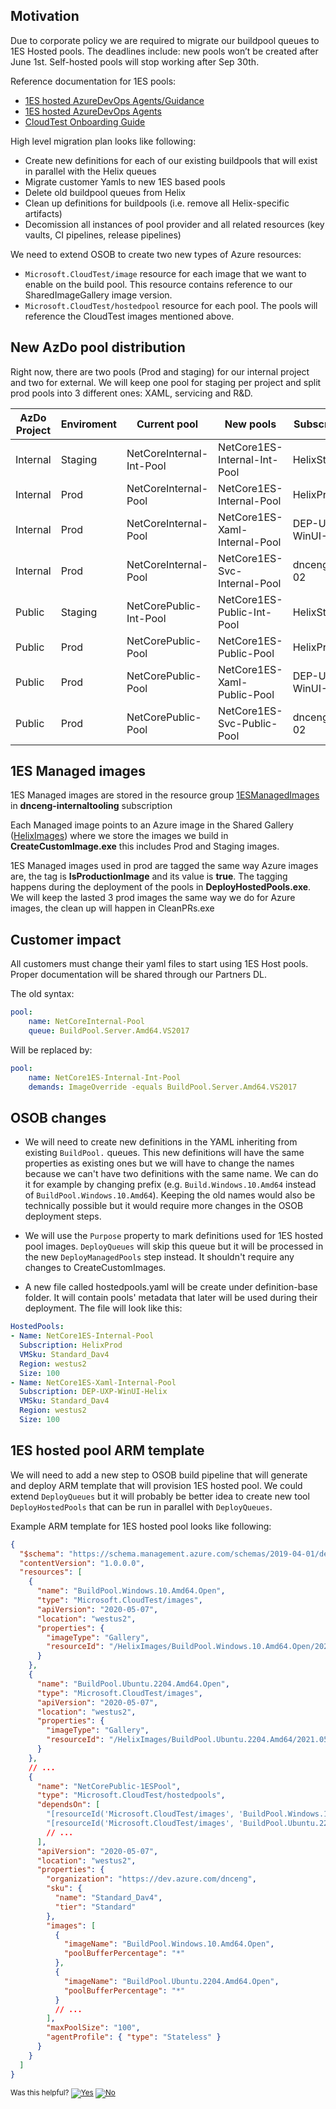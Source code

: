 ## Motivation

Due to corporate policy we are required to migrate our buildpool queues to 1ES Hosted pools. The deadlines include: new pools won’t be created after June 1st. Self-hosted pools will stop working after Sep 30th.

Reference documentation for 1ES pools:
- [1ES hosted AzureDevOps Agents/Guidance](https://www.1eswiki.com//wiki/1ES_hosted_AzureDevOps_Agents%2fGuidance)
- [1ES hosted AzureDevOps Agents](https://www.1eswiki.com/wiki/1ES_hosted_AzureDevOps_Agents)
- [CloudTest Onboarding Guide](https://1esdocs.azurewebsites.net/test/CloudTest/How-Tos/Create-Update-Pool.html)

High level migration plan looks like following:
- Create new definitions for each of our existing buildpools that will exist in parallel with the Helix queues
- Migrate customer Yamls to new 1ES based pools
- Delete old buildpool queues from Helix
- Clean up definitions for buildpools (i.e. remove all Helix-specific artifacts)
- Decomission all instances of pool provider and all related resources (key vaults, CI pipelines, release pipelines)

We need to extend OSOB to create two new types of Azure resources:
- `Microsoft.CloudTest/image` resource for each image that we want to enable on the build pool. This resource contains reference to our SharedImageGallery image version.
- `Microsoft.CloudTest/hostedpool` resource for each pool. The pools will reference the CloudTest images mentioned above.

## New AzDo pool distribution

Right now, there are two pools (Prod and staging) for our internal project and two for external. We will keep one pool for staging per project and split prod pools into 3 different ones: XAML, servicing and R&D. 


| AzDo Project | Enviroment | Current pool | New pools | Subscription |
| ------------ | ---------- | ------------ | --------- | ------------ |
| Internal | Staging | NetCoreInternal-Int-Pool | NetCore1ES-Internal-Int-Pool | HelixStaging |
| Internal | Prod | NetCoreInternal-Pool | NetCore1ES-Internal-Pool | HelixProd |
| Internal | Prod | NetCoreInternal-Pool | NetCore1ES-Xaml-Internal-Pool | DEP-UXP-WinUI-Helix |
| Internal | Prod | NetCoreInternal-Pool | NetCore1ES-Svc-Internal-Pool | dncenghelix-02 |
| Public | Staging | NetCorePublic-Int-Pool | NetCore1ES-Public-Int-Pool | HelixStaging |
| Public | Prod | NetCorePublic-Pool | NetCore1ES-Public-Pool | HelixProd |
| Public | Prod | NetCorePublic-Pool | NetCore1ES-Xaml-Public-Pool | DEP-UXP-WinUI-Helix |
| Public | Prod | NetCorePublic-Pool | NetCore1ES-Svc-Public-Pool | dncenghelix-02 |

## 1ES Managed images

1ES Managed images are stored in the resource group [1ESManagedImages](https://ms.portal.azure.com/#@microsoft.onmicrosoft.com/resource/subscriptions/84a65c9a-787d-45da-b10a-3a1cefce8060/resourcegroups/1ESManagedImages/overview) in **dnceng-internaltooling** subscription

Each Managed image points to an Azure image in the Shared Gallery ([HelixImages](https://ms.portal.azure.com/#@microsoft.onmicrosoft.com/resource/subscriptions/84a65c9a-787d-45da-b10a-3a1cefce8060/resourceGroups/HelixImages/providers/Microsoft.Compute/galleries/HelixImages/overview)) where we store the images we build in **CreateCustomImage.exe** this includes Prod and Staging images.

1ES Managed images used in prod are tagged the same way Azure images are, the tag is **IsProductionImage** and its value is **true**. The tagging happens during the deployment of the pools in **DeployHostedPools.exe**. We will keep the lasted 3 prod images the same way we do for Azure images, the clean up will happen in CleanPRs.exe

## Customer impact

All customers must change their yaml files to start using 1ES Host pools. Proper documentation will be shared through our Partners DL.

The old syntax:
```yaml
pool:
    name: NetCoreInternal-Pool
    queue: BuildPool.Server.Amd64.VS2017
```

Will be replaced by:
```yaml
pool:
    name: NetCore1ES-Internal-Int-Pool
    demands: ImageOverride -equals BuildPool.Server.Amd64.VS2017
```

## OSOB changes

- We will need to create new definitions in the YAML inheriting from existing `BuildPool.` queues. This new definitions will have the same properties as existing ones but we will have to change the names because we can't have two definitions with the same name. We can do it for example by changing prefix (e.g. `Build.Windows.10.Amd64` instead of `BuildPool.Windows.10.Amd64`). Keeping the old names would also be technically possible but it would require more changes in the OSOB deployment steps.

- We will use the `Purpose` property to mark definitions used for 1ES hosted pool images. `DeployQueues` will skip this queue but it will be processed in the new `DeployManagedPools` step instead. It shouldn't require any changes to CreateCustomImages.

- A new file called hostedpools.yaml will be create under definition-base folder. It will contain pools' metadata that later will be used during their deployment. The file will look like this:

```yaml
HostedPools:
- Name: NetCore1ES-Internal-Pool
  Subscription: HelixProd
  VMSku: Standard_Dav4
  Region: westus2
  Size: 100
- Name: NetCore1ES-Xaml-Internal-Pool
  Subscription: DEP-UXP-WinUI-Helix
  VMSku: Standard_Dav4
  Region: westus2
  Size: 100
```

## 1ES hosted pool ARM template

We will need to add a new step to OSOB build pipeline that will generate and deploy ARM template that will provision 1ES hosted pool. We could extend `DeployQueues` but it will probably be better idea to create new tool `DeployHostedPools` that can be run in parallel with `DeployQueues`.

Example ARM template for 1ES hosted pool looks like following:

```json
{
  "$schema": "https://schema.management.azure.com/schemas/2019-04-01/deploymentTemplate.json#",
  "contentVersion": "1.0.0.0",
  "resources": [
    {
      "name": "BuildPool.Windows.10.Amd64.Open",
      "type": "Microsoft.CloudTest/images",
      "apiVersion": "2020-05-07",
      "location": "westus2",
      "properties": {
        "imageType": "Gallery",
        "resourceId": "/HelixImages/BuildPool.Windows.10.Amd64.Open/2021.0423.210713"
      }
    },
    {
      "name": "BuildPool.Ubuntu.2204.Amd64.Open",
      "type": "Microsoft.CloudTest/images",
      "apiVersion": "2020-05-07",
      "location": "westus2",
      "properties": {
        "imageType": "Gallery",
        "resourceId": "/HelixImages/BuildPool.Ubuntu.2204.Amd64/2021.0503.000052"
      }
    },
    // ...
    {
      "name": "NetCorePublic-1ESPool",
      "type": "Microsoft.CloudTest/hostedpools",
      "dependsOn": [
        "[resourceId('Microsoft.CloudTest/images', 'BuildPool.Windows.10.Amd64.Open')]"
        "[resourceId('Microsoft.CloudTest/images', 'BuildPool.Ubuntu.2204.Amd64.Open')]"
        // ...
      ],
      "apiVersion": "2020-05-07",
      "location": "westus2",
      "properties": {
        "organization": "https://dev.azure.com/dnceng",
        "sku": {
          "name": "Standard_Dav4",
          "tier": "Standard"
        },
        "images": [
          {
            "imageName": "BuildPool.Windows.10.Amd64.Open",
            "poolBufferPercentage": "*"
          },
          {
            "imageName": "BuildPool.Ubuntu.2204.Amd64.Open",
            "poolBufferPercentage": "*"
          }
          // ...
        ],
        "maxPoolSize": "100",
        "agentProfile": { "type": "Stateless" }
      }
    }
  ]
}
```



<!-- Begin Generated Content: Doc Feedback -->
<sub>Was this helpful? [![Yes](https://helix.dot.net/f/ip/5?p=Documentation%5CProject-Docs%5CServicingJobRedirection%5C1ESManagedPoolsDesign.md)](https://helix.dot.net/f/p/5?p=Documentation%5CProject-Docs%5CServicingJobRedirection%5C1ESManagedPoolsDesign.md) [![No](https://helix.dot.net/f/in)](https://helix.dot.net/f/n/5?p=Documentation%5CProject-Docs%5CServicingJobRedirection%5C1ESManagedPoolsDesign.md)</sub>
<!-- End Generated Content-->
